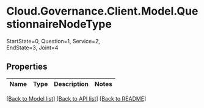 # Cloud.Governance.Client.Model.QuestionnaireNodeType
StartState=0, Question=1, Service=2, </br>EndState=3, Joint=4
## Properties

Name | Type | Description | Notes
------------ | ------------- | ------------- | -------------

[[Back to Model list]](../README.md#documentation-for-models) [[Back to API list]](../README.md#documentation-for-api-endpoints) [[Back to README]](../README.md)

